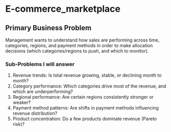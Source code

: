 # E-commerce_marketplace

## Primary Business Problem
Management wants to understand how sales are performing across time, categories, regions, and payment methods in order to make allocation decisions (which categories/regions to push, and which to monitor).

### Sub-Problems I will answer
1. Revenue trends: Is total revenue growing, stable, or declining month to month?
2. Category performance: Which categories drive most of the revenue, and which are underperforming?
3. Regional performance: Are certain regions consistently stronger or weaker?
4. Payment method patterns: Are shifts in payment methods influencing revenue distribution?
5. Product concentration: Do a few products dominate revenue (Pareto risk)?
